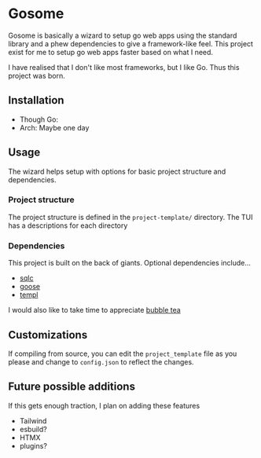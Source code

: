 # Gosome

Gosome is basically a wizard to setup go web apps using the standard library and a phew dependencies to give a framework-like feel.
This project exist for me to setup go web apps faster based on what I need.

I have realised that I don't like most frameworks, but I like Go.
Thus this project was born.

## Installation

- Though Go:
- Arch:
  Maybe one day

## Usage

The wizard helps setup with options for basic project structure and dependencies.

### Project structure

The project structure is defined in the `project-template/` directory.
The TUI has a descriptions for each directory

### Dependencies

This project is built on the back of giants.
Optional dependencies include...

- [sqlc]()
- [goose](https://github.com/pressly/goose)
- [templ](https://github.com/a-h/templ)

I would also like to take time to appreciate [bubble tea](https://github.com/charmbracelet/bubbletea)

## Customizations

If compiling from source, you can edit the `project_template` file as you please and change to `config.json`
to reflect the changes.

## Future possible additions

If this gets enough traction, I plan on adding these features

- Tailwind
- esbuild?
- HTMX
- plugins?
